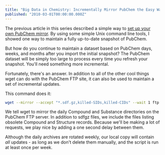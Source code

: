 ```yaml
---
title: "Big Data in Chemistry: Incrementally Mirror PubChem the Easy Way"
published: "2010-03-01T00:00:00.000Z"
---
```


The previous article in this series described a simple way to [set up your own PubChem mirror](/articles/2010/02/09/big-data-in-chemistry-mirroring-pubchem-the-easy-way-part-2). By using some simple Unix command line tools, I showed one way to maintain a fully up-to-date snapshot of PubChem.

But how do you continue to maintain a dataset based on PubChem days, weeks, and months after you import the initial snapshot? The PubChem dataset will be simply too large to process every time you refresh your snapshot. You'll need something more incremental.

Fortunately, there's an answer. In addition to all of the other cool things wget can do with the PubChem FTP site, it can also be used to maintain a set of incremental updates.

This command does it:

```bash
wget --mirror --accept "*.sdf.gz,killed-SIDs,killed-CIDs" --wait 1 ftp://ftp.ncbi.nlm.nih.gov/pubchem/{Compound,Substance}/Daily/
```

We tell wget to mirror the daily Compound and Substance directories on the PubChem FTP server. In addition to sdfgz files, we include the files listing obsolete Compound and Structure records. Because we'll be making a lot of requests, we play nice by adding a one second delay between them.

Although the daily archives are rotated weekly, our local copy will contain *all* updates - as long as we don't delete them manually, and the script is run at least once per week.
